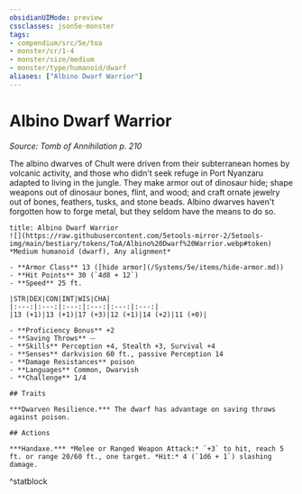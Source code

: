 ```yaml
---
obsidianUIMode: preview
cssclasses: json5e-monster
tags:
- compendium/src/5e/toa
- monster/cr/1-4
- monster/size/medium
- monster/type/humanoid/dwarf
aliases: ["Albino Dwarf Warrior"]
---
```

# Albino Dwarf Warrior
*Source: Tomb of Annihilation p. 210*  

The albino dwarves of Chult were driven from their subterranean homes by volcanic activity, and those who didn't seek refuge in Port Nyanzaru adapted to living in the jungle. They make armor out of dinosaur hide; shape weapons out of dinosaur bones, flint, and wood; and craft ornate jewelry out of bones, feathers, tusks, and stone beads. Albino dwarves haven't forgotten how to forge metal, but they seldom have the means to do so.

```ad-statblock
title: Albino Dwarf Warrior
![](https://raw.githubusercontent.com/5etools-mirror-2/5etools-img/main/bestiary/tokens/ToA/Albino%20Dwarf%20Warrior.webp#token)
*Medium humanoid (dwarf), Any alignment*

- **Armor Class** 13 ([hide armor](/Systems/5e/items/hide-armor.md))
- **Hit Points** 30 (`4d8 + 12`)
- **Speed** 25 ft.

|STR|DEX|CON|INT|WIS|CHA|
|:---:|:---:|:---:|:---:|:---:|:---:|
|13 (+1)|13 (+1)|17 (+3)|12 (+1)|14 (+2)|11 (+0)|

- **Proficiency Bonus** +2
- **Saving Throws** ⏤
- **Skills** Perception +4, Stealth +3, Survival +4
- **Senses** darkvision 60 ft., passive Perception 14
- **Damage Resistances** poison
- **Languages** Common, Dwarvish
- **Challenge** 1/4

## Traits

***Dwarven Resilience.*** The dwarf has advantage on saving throws against poison.

## Actions

***Handaxe.*** *Melee or Ranged Weapon Attack:* `+3` to hit, reach 5 ft. or range 20/60 ft., one target. *Hit:* 4 (`1d6 + 1`) slashing damage.
```
^statblock